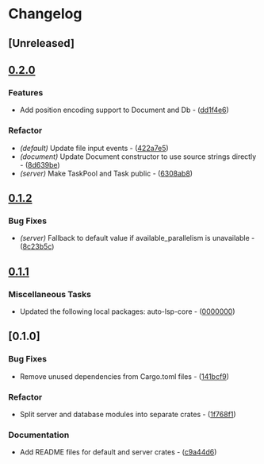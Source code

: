 # Changelog

## [Unreleased]

## [0.2.0](https://github.com/adclz/auto-lsp/compare/auto-lsp-server-v0.1.2...auto-lsp-server-v0.2.0)

### Features

- Add position encoding support to Document and Db - ([dd1f4e6](https://github.com/adclz/auto-lsp/commit/dd1f4e6a90451cdd8ee5b0b466650828e51bca2d))

### Refactor

- *(default)* Update file input events - ([422a7e5](https://github.com/adclz/auto-lsp/commit/422a7e5715f8e377f595330dfb31a4f245744e39))
- *(document)* Update Document constructor to use source strings directly - ([8d639be](https://github.com/adclz/auto-lsp/commit/8d639be29c20302400b8e84921d980c4cd129e6a))
- *(server)* Make TaskPool and Task public - ([6308ab8](https://github.com/adclz/auto-lsp/commit/6308ab848167f6cadab397e8e38594a5df832568))


## [0.1.2](https://github.com/adclz/auto-lsp/compare/auto-lsp-server-v0.1.1...auto-lsp-server-v0.1.2)

### Bug Fixes

- *(server)* Fallback to default value if available_parallelism is unavailable - ([8c23b5c](https://github.com/adclz/auto-lsp/commit/8c23b5c464a86fb99e5cea5828aef43d8945b037))


## [0.1.1](https://github.com/adclz/auto-lsp/compare/auto-lsp-server-v0.1.0...auto-lsp-server-v0.1.1)

### Miscellaneous Tasks

- Updated the following local packages: auto-lsp-core - ([0000000](https://github.com/adclz/auto-lsp/commit/0000000))


## [0.1.0]

### Bug Fixes

- Remove unused dependencies from Cargo.toml files - ([141bcf9](https://github.com/adclz/auto-lsp/commit/141bcf9ae6d835d6a1d6e3f3d6563cb15b65afed))

### Refactor

- Split server and database modules into separate crates - ([1f768f1](https://github.com/adclz/auto-lsp/commit/1f768f12695e1ca2001bd1e1964a3528f71ac26b))

### Documentation

- Add README files for default and server crates - ([c9a44d6](https://github.com/adclz/auto-lsp/commit/c9a44d61052a139be4f12b51bf6e98725478eba2))

